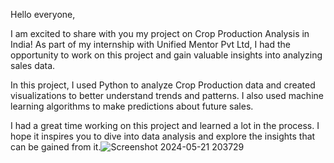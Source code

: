 Hello everyone,

I am excited to share with you my project on Crop Production Analysis in India! As part of my internship with Unified Mentor Pvt Ltd, I had the opportunity to work on this project and gain valuable insights into analyzing sales data.

In this project, I used Python to analyze Crop Production data and created visualizations to better understand trends and patterns. I also used machine learning algorithms to make predictions about future sales.

I had a great time working on this project and learned a lot in the process. I hope it inspires you to dive into data analysis and explore the insights that can be gained from it.![Screenshot 2024-05-21 203729](https://github.com/Savio9481/Crop-Production-Analysis-in-India/assets/148083814/4b61ac7a-e818-4e87-b78f-a17f15659f8b)
